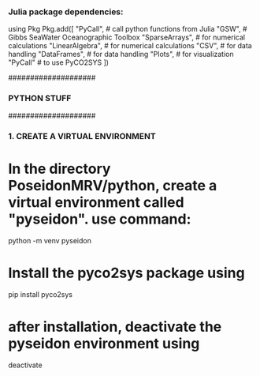 ### Julia package dependencies:

using Pkg
Pkg.add([
    "PyCall", # call python functions from Julia
    "GSW", # Gibbs SeaWater Oceanographic Toolbox
    "SparseArrays", # for numerical calculations
    "LinearAlgebra", # for numerical calculations
    "CSV", # for data handling
    "DataFrames", # for data handling
    "Plots", # for visualization
    "PyCall" # to use PyCO2SYS
    ])





####################
### PYTHON STUFF ###
####################

### 1. CREATE A VIRTUAL ENVIRONMENT
# In the directory PoseidonMRV/python, create a virtual environment called "pyseidon". use command:

python -m venv pyseidon

# Install the pyco2sys package using

pip install pyco2sys

# after installation, deactivate the pyseidon environment using 

deactivate


